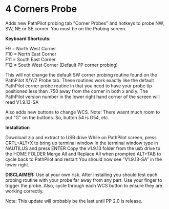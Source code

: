 # 4 Corners Probe
Adds new PathPilot probing tab "Corner Probes" and hotkeys to probe NW, SW, NE or SE corner. You must be on the Probing screen.

<b>Keyboard Shortcuts:</b>

F9 = North West Corner<br>
F10 = North East Corner<br>
F11 = South East Corner<br>
F12 = South West Corner (Default PP corner probing)<br>

This will not change the default SW corner probing routine found on the PathPilot X/Y/Z Probe tab.  These routines work exactly like the default PathPilot corner probe routine in that you need to have your probe tip positioned less than .750 away from the corner in both x and y. The PathPilot version number in the lower right hand corner of the screen will read V1.9.13-SA

Also adds new buttons to change WCS.  Note: There wasnt much room to put "G" on the buttons.  So, button 54 is G54, etc.

<b>Installation</b>

Download zip and extract to USB drive
While on PathPilot screen, press CRTL+ALT+X to bring up terminal window
In the terminal window type in NAUTILUS and press ENTER
Copy the v1.9.13 folder from the usb drive to the HOME FOLDER
Merge All and Replace All when prompted
ALT+TAB to cycle back to PathPilot and restart
You should now see "V1.9.13-SA" in the lower right.

<b>DISCLAIMER:</b> Use at your own risk. After installing you should test each probing routine with your probe far away from any part. Use your finger to trigger the probe.  Also, cycle through each WCS button to ensure they are working correctly.

Note:  This update will probably be the last until PP 2.0 is release.
